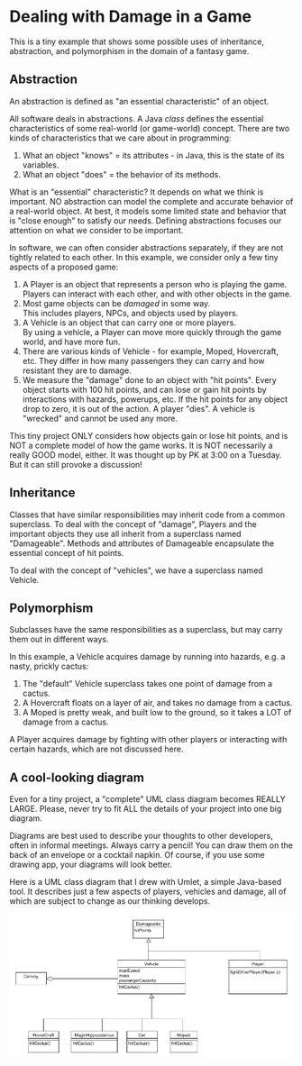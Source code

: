# Dealing with Damage in a Game

This is a tiny example that shows some possible
uses of inheritance, abstraction, and polymorphism in the domain of a fantasy game.

## Abstraction
An abstraction is defined as "an essential characteristic" of an object.

All software deals in abstractions.  A Java *class* defines the essential characteristics of some real-world (or game-world) concept.  There are two kinds of characteristics that we care about in programming: 

1. What an object "knows" = its attributes - in Java, this is the state of its variables.
2. What an object "does" = the behavior of its methods.

What is an "essential" characteristic?  It depends on what we think is important.  NO abstraction can model the complete and accurate behavior of a real-world object.  At best, it models some limited state and behavior that is "close enough" to satisfy our needs.  Defining abstractions focuses our attention on what we consider to be important.

In software, we can often consider abstractions separately, if they are not tightly related to each other.  In this example, we consider only a few tiny aspects of a proposed game:

1. A Player is an object that represents a person who is playing the game.  
Players can interact with each other, and with other objects in the game.
2. Most game objects can be *damaged* in some way.  
This includes players, NPCs, and objects used by players.
3. A Vehicle is an object that can carry one or more players.  
By using a vehicle, a Player can move more quickly through the game world, and have more fun.
4. There are various kinds of Vehicle - for example, Moped, Hovercraft, etc.  They differ in how many passengers they can carry and how resistant they are to damage.
5. We measure the "damage" done to an object with "hit points".  Every object starts with 100 hit points, and can lose or gain hit points by interactions with hazards, powerups, etc.  If the hit points for any object drop to zero, it is out of the action.  A player "dies".  A vehicle is "wrecked" and cannot be used any more.

This tiny project ONLY considers how objects gain or lose hit points, and is NOT a complete model of how the game works.  It is NOT necessarily a really GOOD model, either.  It was thought up by PK at 3:00 on a Tuesday.  But it can still provoke a discussion!

## Inheritance

Classes that have similar responsibilities may inherit code from a common superclass.  To deal with the concept of "damage", Players and the important objects they use all inherit from a superclass named "Damageable".  Methods and attributes of Damageable encapsulate the essential concept of hit points.

To deal with the concept of "vehicles", we have a superclass named Vehicle.

## Polymorphism

Subclasses have the same responsibilities as a superclass, but may carry them out in different ways.  

In this example, a Vehicle acquires damage by running into hazards, e.g. a nasty, prickly cactus:

1. The "default" Vehicle superclass takes one point of damage from a cactus.
2. A Hovercraft floats on a layer of air, and takes no damage from a cactus.
3. A Moped is pretty weak, and built low to the ground, so it takes a LOT of damage from a cactus.

A Player acquires damage by fighting with other players or interacting with certain hazards, which are not discussed here.

## A cool-looking diagram 

Even for a tiny project, a "complete" UML class diagram becomes REALLY LARGE.  Please, never try to fit ALL the details of your project into one big diagram.

Diagrams are best used to describe your thoughts to other developers, often in informal meetings.  Always carry a pencil!  You can draw them on the back of an envelope or a cocktail napkin.  Of course, if you use some drawing app, your diagrams will look better.

Here is a UML class diagram that I drew with Umlet, a simple Java-based tool.  It describes just a few aspects of players, vehicles and damage, all of which are subject to change as our thinking develops.

![](./docs/images/GameDamageSystem.gif)
